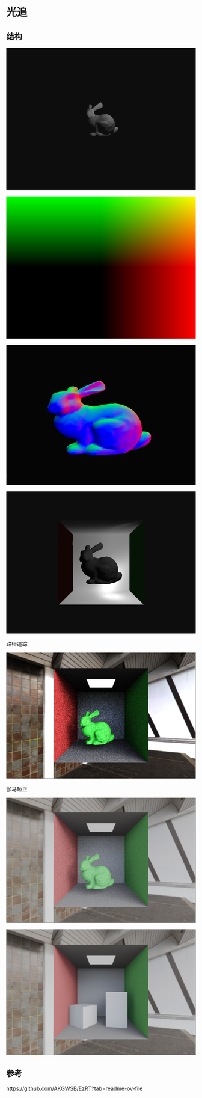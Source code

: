 # 光追

## 结构







![image-20250406135255479](img\image-20250406135255479.png)



![image-20250405224830372](img\image-20250405224830372.png)



![image-20250405224655466](img\image-20250405224655466.png)





![image-20250406163241017](img\image-20250406163241017.png)



路径追踪

![image-20250407145224952](img\image-20250407145224952.png)



伽马矫正

![image-20250407151337051](img\image-20250407151337051.png)

![image-20250407150900394](img\image-20250407150900394.png)







## 参考

https://github.com/AKGWSB/EzRT?tab=readme-ov-file